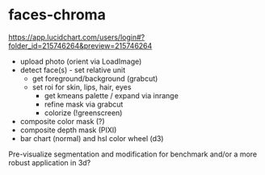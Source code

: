 # faces-chroma
https://app.lucidchart.com/users/login#?folder_id=215746264&preview=215746264
- upload photo (orient via LoadImage)
- detect face(s) - set relative unit
  - get foreground/background (grabcut)
  - set roi for skin, lips, hair, eyes
    - get kmeans palette / expand via inrange
    - refine mask via grabcut
    - colorize (!greenscreen)
- composite color mask (?)
- composite depth mask (PIXI)
- bar chart (normal) and hsl color wheel (d3)

Pre-visualize segmentation and modification for benchmark and/or a more robust application in 3d?
